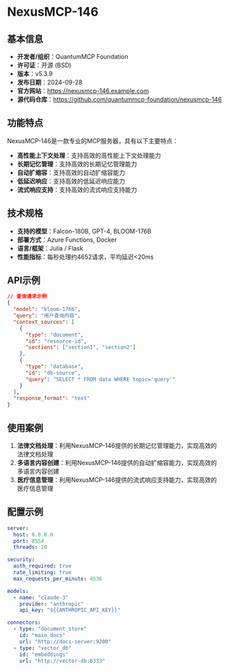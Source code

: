 # NexusMCP-146

## 基本信息

- **开发者/组织**：QuantumMCP Foundation
- **许可证**：开源 (BSD)
- **版本**：v5.3.9
- **发布日期**：2024-09-28
- **官方网站**：https://nexusmcp-146.example.com
- **源代码仓库**：https://github.com/quantummcp-foundation/nexusmcp-146

## 功能特点

NexusMCP-146是一款专业的MCP服务器，具有以下主要特点：

- **高性能上下文处理**：支持高效的高性能上下文处理能力
- **长期记忆管理**：支持高效的长期记忆管理能力
- **自动扩缩容**：支持高效的自动扩缩容能力
- **低延迟响应**：支持高效的低延迟响应能力
- **流式响应支持**：支持高效的流式响应支持能力


## 技术规格

- **支持的模型**：Falcon-180B, GPT-4, BLOOM-176B
- **部署方式**：Azure Functions, Docker
- **语言/框架**：Julia / Flask
- **性能指标**：每秒处理约4652请求，平均延迟<20ms

## API示例

```json
// 查询请求示例
{
  "model": "bloom-176b",
  "query": "用户查询内容",
  "context_sources": [
    {
      "type": "document",
      "id": "resource-id",
      "sections": ["section1", "section2"]
    },
    {
      "type": "database",
      "id": "db-source",
      "query": "SELECT * FROM data WHERE topic='query'"
    }
  ],
  "response_format": "text"
}
```

## 使用案例

1. **法律文档处理**：利用NexusMCP-146提供的长期记忆管理能力，实现高效的法律文档处理
2. **多语言内容创建**：利用NexusMCP-146提供的自动扩缩容能力，实现高效的多语言内容创建
3. **医疗信息管理**：利用NexusMCP-146提供的流式响应支持能力，实现高效的医疗信息管理


## 配置示例

```yaml
server:
  host: 0.0.0.0
  port: 8554
  threads: 20

security:
  auth_required: true
  rate_limiting: true
  max_requests_per_minute: 4536

models:
  - name: "claude-3"
    provider: "anthropic"
    api_key: "${{ANTHROPIC_API_KEY}}"

connectors:
  - type: "document_store"
    id: "main_docs"
    url: "http://docs-server:9200"
  - type: "vector_db"
    id: "embeddings"
    url: "http://vector-db:6333"
```